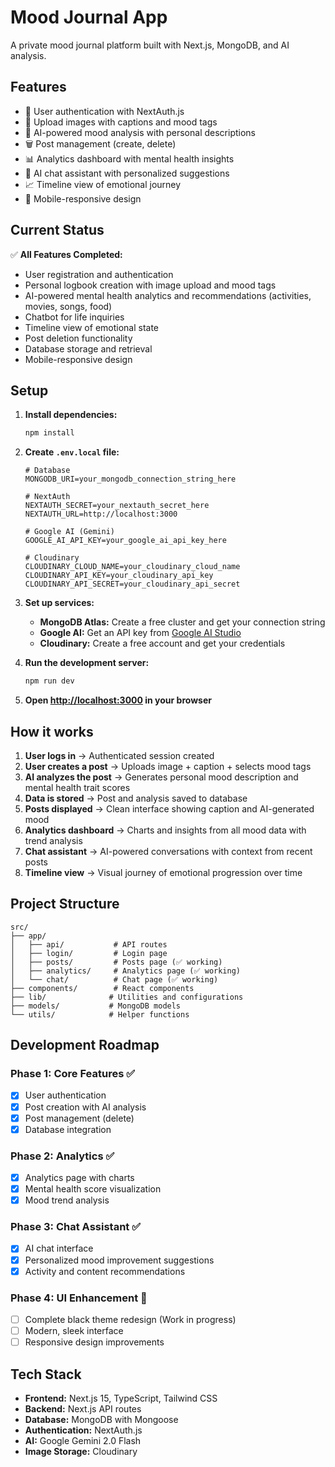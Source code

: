 # Mood Journal App

A private mood journal platform built with Next.js, MongoDB, and AI analysis.

## Features

- 🔐 User authentication with NextAuth.js
- 📸 Upload images with captions and mood tags
- 🤖 AI-powered mood analysis with personal descriptions
- 🗑️ Post management (create, delete)
- 📊 Analytics dashboard with mental health insights
- 💬 AI chat assistant with personalized suggestions
- 📈 Timeline view of emotional journey
- 📱 Mobile-responsive design

## Current Status

✅ **All Features Completed:**
- User registration and authentication
- Personal logbook creation with image upload and mood tags
- AI-powered mental health analytics and recommendations (activities, movies, songs, food)
- Chatbot for life inquiries
- Timeline view of emotional state
- Post deletion functionality
- Database storage and retrieval
- Mobile-responsive design

## Setup

1. **Install dependencies:**
   ```bash
   npm install
   ```

2. **Create `.env.local` file:**
   ```env
   # Database
   MONGODB_URI=your_mongodb_connection_string_here

   # NextAuth
   NEXTAUTH_SECRET=your_nextauth_secret_here
   NEXTAUTH_URL=http://localhost:3000

   # Google AI (Gemini)
   GOOGLE_AI_API_KEY=your_google_ai_api_key_here

   # Cloudinary
   CLOUDINARY_CLOUD_NAME=your_cloudinary_cloud_name
   CLOUDINARY_API_KEY=your_cloudinary_api_key
   CLOUDINARY_API_SECRET=your_cloudinary_api_secret
   ```

3. **Set up services:**
   - **MongoDB Atlas:** Create a free cluster and get your connection string
   - **Google AI:** Get an API key from [Google AI Studio](https://makersuite.google.com/app/apikey)
   - **Cloudinary:** Create a free account and get your credentials

4. **Run the development server:**
   ```bash
   npm run dev
   ```

5. **Open [http://localhost:3000](http://localhost:3000) in your browser**

## How it works

1. **User logs in** → Authenticated session created
2. **User creates a post** → Uploads image + caption + selects mood tags
3. **AI analyzes the post** → Generates personal mood description and mental health trait scores
4. **Data is stored** → Post and analysis saved to database
5. **Posts displayed** → Clean interface showing caption and AI-generated mood
6. **Analytics dashboard** → Charts and insights from all mood data with trend analysis
7. **Chat assistant** → AI-powered conversations with context from recent posts
8. **Timeline view** → Visual journey of emotional progression over time

## Project Structure

```
src/
├── app/
│   ├── api/           # API routes
│   ├── login/         # Login page
│   ├── posts/         # Posts page (✅ working)
│   ├── analytics/     # Analytics page (✅ working)
│   └── chat/          # Chat page (✅ working)
├── components/        # React components
├── lib/              # Utilities and configurations
├── models/           # MongoDB models
└── utils/            # Helper functions
```

## Development Roadmap

### Phase 1: Core Features ✅
- [x] User authentication
- [x] Post creation with AI analysis
- [x] Post management (delete)
- [x] Database integration

### Phase 2: Analytics ✅
- [x] Analytics page with charts
- [x] Mental health score visualization
- [x] Mood trend analysis

### Phase 3: Chat Assistant ✅
- [x] AI chat interface
- [x] Personalized mood improvement suggestions
- [x] Activity and content recommendations

### Phase 4: UI Enhancement 🚧
- [ ] Complete black theme redesign (Work in progress)
- [ ] Modern, sleek interface
- [ ] Responsive design improvements

## Tech Stack

- **Frontend:** Next.js 15, TypeScript, Tailwind CSS
- **Backend:** Next.js API routes
- **Database:** MongoDB with Mongoose
- **Authentication:** NextAuth.js
- **AI:** Google Gemini 2.0 Flash
- **Image Storage:** Cloudinary
